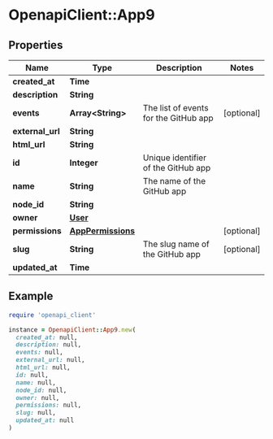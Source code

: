 # OpenapiClient::App9

## Properties

| Name | Type | Description | Notes |
| ---- | ---- | ----------- | ----- |
| **created_at** | **Time** |  |  |
| **description** | **String** |  |  |
| **events** | **Array&lt;String&gt;** | The list of events for the GitHub app | [optional] |
| **external_url** | **String** |  |  |
| **html_url** | **String** |  |  |
| **id** | **Integer** | Unique identifier of the GitHub app |  |
| **name** | **String** | The name of the GitHub app |  |
| **node_id** | **String** |  |  |
| **owner** | [**User**](User.md) |  |  |
| **permissions** | [**AppPermissions**](AppPermissions.md) |  | [optional] |
| **slug** | **String** | The slug name of the GitHub app | [optional] |
| **updated_at** | **Time** |  |  |

## Example

```ruby
require 'openapi_client'

instance = OpenapiClient::App9.new(
  created_at: null,
  description: null,
  events: null,
  external_url: null,
  html_url: null,
  id: null,
  name: null,
  node_id: null,
  owner: null,
  permissions: null,
  slug: null,
  updated_at: null
)
```

